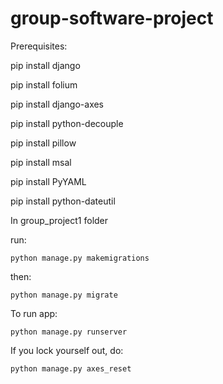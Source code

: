 # group-software-project
Prerequisites:
  
  pip install django

  pip install folium

  pip install django-axes

  pip install python-decouple
  
  pip install pillow 

  pip install msal
  
  pip install PyYAML

  pip install python-dateutil

In group_project1 folder 

run:
    
    python manage.py makemigrations

then:
    
    python manage.py migrate


To run app:
   
    python manage.py runserver

If you lock yourself out, do:
    
    python manage.py axes_reset
